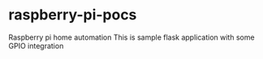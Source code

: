 # raspberry-pi-pocs
Raspberry pi home automation
This is sample flask application with some GPIO integration 
